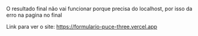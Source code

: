 O resultado final não vai funcionar porque precisa do localhost, por isso da erro na pagina no final

Link para ver o site: https://formulario-puce-three.vercel.app
